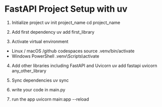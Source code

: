 # FastAPI Project Setup with uv


1. Initialize project
uv init project_name
cd project_name

2. Add first dependency
uv add first_library

3. Activate virtual environment
- Linux / macOS /github codespaces
 source .venv/bin/activate
- Windows PowerShell
.venv\Scripts\activate

4. Add other libraries including FastAPI and Uvicorn
uv add fastapi uvicorn any_other_library

5. Sync dependencies
uv sync

6. write your code in main.py

7. run the app
uvicorn main:app --reload


